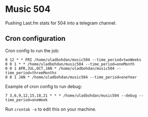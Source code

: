# Music 504

Pushing Last.fm stats for 504 into a telegram channel.

## Cron configuration

Cron config to run the job:
```
0 12 * * FRI /home/uladbohdan/music504 --time_period=twoWeeks
0 0 1 * * /home/uladbohdan/music504 --time_period=oneMonth
0 0 1 APR,JUL,OCT,JAN * /home/uladbohdan/music504 --time_period=threeMonths
0 0 1 JAN * /home/uladbohdan/music504 --time_period=oneYear
```

Example of cron config to run debug:
```
7 3,6,9,12,15,18,21 * * * /home/uladbohdan/music504 --debug --time_period=oneWeek
```

Run `crontab -e` to edit this on your machine.
